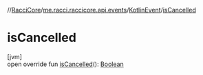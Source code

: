 //[RacciCore](../../../index.md)/[me.racci.raccicore.api.events](../index.md)/[KotlinEvent](index.md)/[isCancelled](is-cancelled.md)

# isCancelled

[jvm]\
open override fun [isCancelled](is-cancelled.md)(): [Boolean](https://kotlinlang.org/api/latest/jvm/stdlib/kotlin/-boolean/index.html)
